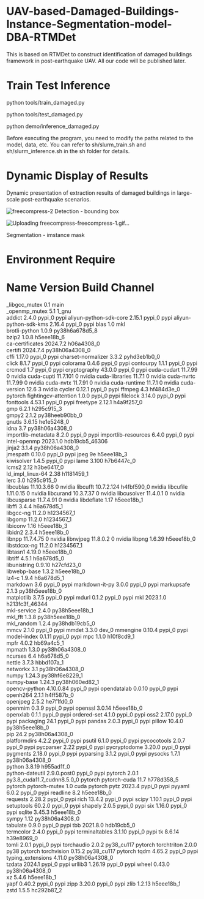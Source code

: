 # UAV-based-Damaged-Buildings-Instance-Segmentation-model-DBA-RTMDet
This is based on RTMDet to construct identification of damaged buildings framework in post-earthquake UAV. All our code will be published later.

# Train Test Inference

python tools/train_damaged.py 

python tools/test_damaged.py 

python demo/inference_damaged.py

Before executing the program, you need to modify the paths related to the model, data, etc. You can refer to sh/slurm_train.sh and sh/slurm_inference.sh in the sh folder for details.

# Dynamic Display of Results

Dynamic presentation of extraction results of damaged buildings in large-scale post-earthquake scenarios.

![freecompress-2](https://github.com/user-attachments/assets/9dd52dbc-3dd8-455e-9087-6f799e85cbfe)
     Detection - bounding box

![Uploading freecompress-freecompress-1.gif…]()

Segmentation - imstance mask


# Environment Require

# Name                    Version                   Build  Channel
_libgcc_mutex             0.1                        main  
_openmp_mutex             5.1                       1_gnu  
addict                    2.4.0                    pypi_0    pypi
aliyun-python-sdk-core    2.15.1                   pypi_0    pypi
aliyun-python-sdk-kms     2.16.4                   pypi_0    pypi
blas                      1.0                         mkl  
brotli-python             1.0.9            py38h6a678d5_8  
bzip2                     1.0.8                h5eee18b_6  
ca-certificates           2024.7.2             h06a4308_0  
certifi                   2024.7.4         py38h06a4308_0  
cffi                      1.17.0                   pypi_0    pypi
charset-normalizer        3.3.2              pyhd3eb1b0_0  
click                     8.1.7                    pypi_0    pypi
colorama                  0.4.6                    pypi_0    pypi
contourpy                 1.1.1                    pypi_0    pypi
crcmod                    1.7                      pypi_0    pypi
cryptography              43.0.0                   pypi_0    pypi
cuda-cudart               11.7.99                       0    nvidia
cuda-cupti                11.7.101                      0    nvidia
cuda-libraries            11.7.1                        0    nvidia
cuda-nvrtc                11.7.99                       0    nvidia
cuda-nvtx                 11.7.91                       0    nvidia
cuda-runtime              11.7.1                        0    nvidia
cuda-version              12.6                          3    nvidia
cycler                    0.12.1                   pypi_0    pypi
ffmpeg                    4.3                  hf484d3e_0    pytorch
fightingcv-attention      1.0.0                    pypi_0    pypi
filelock                  3.14.0                   pypi_0    pypi
fonttools                 4.53.1                   pypi_0    pypi
freetype                  2.12.1               h4a9f257_0  
gmp                       6.2.1                h295c915_3  
gmpy2                     2.1.2            py38heeb90bb_0  
gnutls                    3.6.15               he1e5248_0  
idna                      3.7              py38h06a4308_0  
importlib-metadata        8.2.0                    pypi_0    pypi
importlib-resources       6.4.0                    pypi_0    pypi
intel-openmp              2023.1.0         hdb19cb5_46306  
jinja2                    3.1.4            py38h06a4308_0  
jmespath                  0.10.0                   pypi_0    pypi
jpeg                      9e                   h5eee18b_3  
kiwisolver                1.4.5                    pypi_0    pypi
lame                      3.100                h7b6447c_0  
lcms2                     2.12                 h3be6417_0  
ld_impl_linux-64          2.38                 h1181459_1  
lerc                      3.0                  h295c915_0  
libcublas                 11.10.3.66                    0    nvidia
libcufft                  10.7.2.124           h4fbf590_0    nvidia
libcufile                 1.11.0.15                     0    nvidia
libcurand                 10.3.7.37                     0    nvidia
libcusolver               11.4.0.1                      0    nvidia
libcusparse               11.7.4.91                     0    nvidia
libdeflate                1.17                 h5eee18b_1  
libffi                    3.4.4                h6a678d5_1  
libgcc-ng                 11.2.0               h1234567_1  
libgomp                   11.2.0               h1234567_1  
libiconv                  1.16                 h5eee18b_3  
libidn2                   2.3.4                h5eee18b_0  
libnpp                    11.7.4.75                     0    nvidia
libnvjpeg                 11.8.0.2                      0    nvidia
libpng                    1.6.39               h5eee18b_0  
libstdcxx-ng              11.2.0               h1234567_1  
libtasn1                  4.19.0               h5eee18b_0  
libtiff                   4.5.1                h6a678d5_0  
libunistring              0.9.10               h27cfd23_0  
libwebp-base              1.3.2                h5eee18b_0  
lz4-c                     1.9.4                h6a678d5_1  
markdown                  3.6                      pypi_0    pypi
markdown-it-py            3.0.0                    pypi_0    pypi
markupsafe                2.1.3            py38h5eee18b_0  
matplotlib                3.7.5                    pypi_0    pypi
mdurl                     0.1.2                    pypi_0    pypi
mkl                       2023.1.0         h213fc3f_46344  
mkl-service               2.4.0            py38h5eee18b_1  
mkl_fft                   1.3.8            py38h5eee18b_0  
mkl_random                1.2.4            py38hdb19cb5_0  
mmcv                      2.1.0                    pypi_0    pypi
mmdet                     3.3.0                     dev_0    <develop>
mmengine                  0.10.4                   pypi_0    pypi
model-index               0.1.11                   pypi_0    pypi
mpc                       1.1.0                h10f8cd9_1  
mpfr                      4.0.2                hb69a4c5_1  
mpmath                    1.3.0            py38h06a4308_0  
ncurses                   6.4                  h6a678d5_0  
nettle                    3.7.3                hbbd107a_1  
networkx                  3.1              py38h06a4308_0  
numpy                     1.24.3           py38hf6e8229_1  
numpy-base                1.24.3           py38h060ed82_1  
opencv-python             4.10.0.84                pypi_0    pypi
opendatalab               0.0.10                   pypi_0    pypi
openh264                  2.1.1                h4ff587b_0  
openjpeg                  2.5.2                he7f1fd0_0  
openmim                   0.3.9                    pypi_0    pypi
openssl                   3.0.14               h5eee18b_0  
openxlab                  0.1.1                    pypi_0    pypi
ordered-set               4.1.0                    pypi_0    pypi
oss2                      2.17.0                   pypi_0    pypi
packaging                 24.1                     pypi_0    pypi
pandas                    2.0.3                    pypi_0    pypi
pillow                    10.4.0           py38h5eee18b_0  
pip                       24.2             py38h06a4308_0  
platformdirs              4.2.2                    pypi_0    pypi
psutil                    6.1.0                    pypi_0    pypi
pycocotools               2.0.7                    pypi_0    pypi
pycparser                 2.22                     pypi_0    pypi
pycryptodome              3.20.0                   pypi_0    pypi
pygments                  2.18.0                   pypi_0    pypi
pyparsing                 3.1.2                    pypi_0    pypi
pysocks                   1.7.1            py38h06a4308_0  
python                    3.8.19               h955ad1f_0  
python-dateutil           2.9.0.post0              pypi_0    pypi
pytorch                   2.0.1           py3.8_cuda11.7_cudnn8.5.0_0    pytorch
pytorch-cuda              11.7                 h778d358_5    pytorch
pytorch-mutex             1.0                        cuda    pytorch
pytz                      2023.4                   pypi_0    pypi
pyyaml                    6.0.2                    pypi_0    pypi
readline                  8.2                  h5eee18b_0  
requests                  2.28.2                   pypi_0    pypi
rich                      13.4.2                   pypi_0    pypi
scipy                     1.10.1                   pypi_0    pypi
setuptools                60.2.0                   pypi_0    pypi
shapely                   2.0.5                    pypi_0    pypi
six                       1.16.0                   pypi_0    pypi
sqlite                    3.45.3               h5eee18b_0  
sympy                     1.12             py38h06a4308_0  
tabulate                  0.9.0                    pypi_0    pypi
tbb                       2021.8.0             hdb19cb5_0  
termcolor                 2.4.0                    pypi_0    pypi
terminaltables            3.1.10                   pypi_0    pypi
tk                        8.6.14               h39e8969_0  
tomli                     2.0.1                    pypi_0    pypi
torchaudio                2.0.2                py38_cu117    pytorch
torchtriton               2.0.0                      py38    pytorch
torchvision               0.15.2               py38_cu117    pytorch
tqdm                      4.65.2                   pypi_0    pypi
typing_extensions         4.11.0           py38h06a4308_0  
tzdata                    2024.1                   pypi_0    pypi
urllib3                   1.26.19                  pypi_0    pypi
wheel                     0.43.0           py38h06a4308_0  
xz                        5.4.6                h5eee18b_1  
yapf                      0.40.2                   pypi_0    pypi
zipp                      3.20.0                   pypi_0    pypi
zlib                      1.2.13               h5eee18b_1  
zstd                      1.5.5                hc292b87_2 
